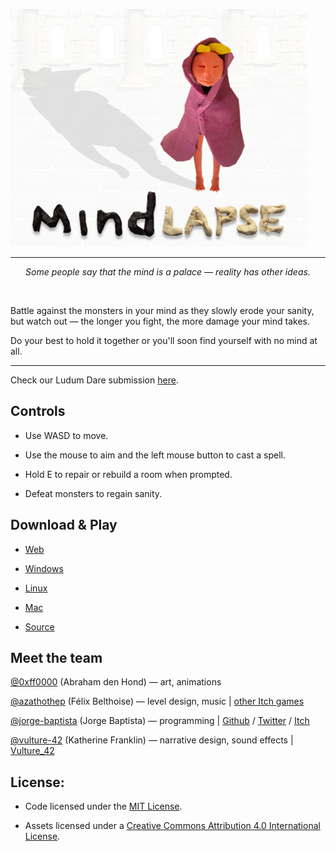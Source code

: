 ![alt text](https://github.com/Belz/jam-ludumdare-08-2018/blob/master/Promotional/Cover.png "Cover")
<hr>

<p align="center"><i>Some people say that the mind is a palace — reality has other ideas.</i></p><br>

Battle against the monsters in your mind as they slowly erode your sanity, but watch out — the longer you fight, the more damage your mind takes. 

Do your best to hold it together or you'll soon find yourself with no mind at all.

<hr>


Check our Ludum Dare submission [here](https://ldjam.com/events/ludum-dare/42/mindlapse/).


## Controls

- Use WASD to move.

- Use the mouse to aim and the left mouse button to cast a spell.

- Hold E to repair or rebuild a room when prompted.

- Defeat monsters to regain sanity.


## Download & Play

- [Web](https://azathothep.itch.io/mind)

- [Windows](https://github.com/Belz/jam-ludumdare-08-2018/releases/download/v1.0.0-alpha/Mindlapse_Windows.zip)

- [Linux](https://github.com/Belz/jam-ludumdare-08-2018/releases/download/v1.0.0-alpha/Mindlapse_Linux.zip)

- [Mac](https://github.com/Belz/jam-ludumdare-08-2018/releases/download/v1.0.0-alpha/Mindlapse_Mac.zip)

- [Source](https://github.com/Belz/jam-ludumdare-08-2018/archive/v1.0.0-alpha.zip)


## Meet the team

[@0xff0000](https://ldjam.com/users/0xff0000) (Abraham den Hond) — art, animations

[@azathothep](https://ldjam.com/users/azathothep) (Félix Belthoise) — level design, music | [other Itch games](https://azathothep.itch.io/)

[@jorge-baptista](https://ldjam.com/users/jorge-baptista) (Jorge Baptista) — programming | [Github](https://github.com/Belz/) / [Twitter](https://twitter.com/JorgeBaptista_)  /  [Itch](https://belz.itch.io/)

[@vulture-42](https://ldjam.com/users/jorge-baptista) (Katherine Franklin) — narrative design, sound effects | [Vulture_42](https://twitter.com/Vulture_42)


## License:

- Code licensed under the [MIT License](https://opensource.org/licenses/MIT).

- Assets licensed under a [Creative Commons Attribution 4.0 International License](https://creativecommons.org/licenses/by/4.0/).
